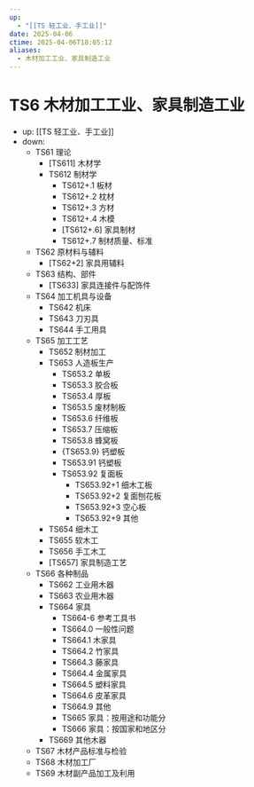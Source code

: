 ```yaml
---
up:
  - "[[TS 轻工业、手工业]]"
date: 2025-04-06
ctime: 2025-04-06T18:05:12
aliases:
  - 木材加工工业、家具制造工业
---
```


# TS6 木材加工工业、家具制造工业

- up: [[TS 轻工业、手工业]]
- down:	
	- TS61 理论
		- [TS611] 木材学
		- TS612 制材学
			- TS612+.1 板材
			- TS612+.2 枕材
			- TS612+.3 方材
			- TS612+.4 木模
			- [TS612+.6] 家具制材
			- TS612+.7 制材质量、标准
	- TS62 原材料与辅料
		- [TS62+2] 家具用辅料
	- TS63 结构、部件
		- [TS633] 家具连接件与配饰件
	- TS64 加工机具与设备
		- TS642 机床
		- TS643 刀刃具
		- TS644 手工用具
	- TS65 加工工艺
		- TS652 制材加工
		- TS653 人造板生产
			- TS653.2 单板
			- TS653.3 胶合板
			- TS653.4 厚板
			- TS653.5 废材制板
			- TS653.6 纤维板
			- TS653.7 压缩板
			- TS653.8 蜂窝板
			- {TS653.9} 钙塑板
			- TS653.91 钙塑板
			- TS653.92 复面板
				- TS653.92+1 细木工板
				- TS653.92+2 复面刨花板
				- TS653.92+3 空心板
				- TS653.92+9 其他
		- TS654 细木工
		- TS655 软木工
		- TS656 手工木工
		- [TS657] 家具制造工艺
	- TS66 各种制品
		- TS662 工业用木器
		- TS663 农业用木器
		- TS664 家具
			- TS664-6 参考工具书
			- TS664.0 一般性问题
			- TS664.1 木家具
			- TS664.2 竹家具
			- TS664.3 藤家具
			- TS664.4 金属家具
			- TS664.5 塑料家具
			- TS664.6 皮革家具
			- TS664.9 其他
			- TS665 家具：按用途和功能分
			- TS666 家具：按国家和地区分
		- TS669 其他木器
	- TS67 木材产品标准与检验
	- TS68 木材加工厂
	- TS69 木材副产品加工及利用
		
